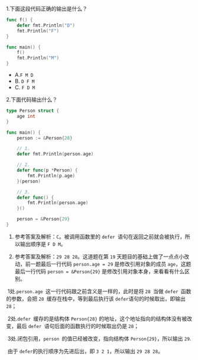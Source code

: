 1.下面这段代码正确的输出是什么？

```go
func f() {
    defer fmt.Println("D")
    fmt.Println("F")
}

func main() {
    f()
    fmt.Println("M")
}
```

- A.`F M D`
- B. `D F M`
- C. `F D M`

2.下面代码输出什么？

```go
type Person struct {
    age int
}

func main() {
    person := &Person{28}

    // 1.
    defer fmt.Println(person.age)

    // 2.
    defer func(p *Person) {
        fmt.Println(p.age)
    }(person)

    // 3.
    defer func() {
        fmt.Println(person.age)
    }()

    person = &Person{29}
}
```

1. 参考答案及解析：`C`。被调用函数里的 `defer `语句在返回之前就会被执行，所以输出顺序是 `F D M`。

2. 参考答案及解析：`29 28 28`。这道题在第 `19` 天题目的基础上做了一点点小改动，前一题最后一行代码 `person.age = 29` 是修改引用对象的成员 `age`，这题最后一行代码 `person = &Person{29}` 是修改引用对象本身，来看看有什么区别。

​	1处.`person.age `这一行代码跟之前含义是一样的，此时是将 `28 `当做 `defer `函数的参数，会把 `28 `缓存在栈中，等到最后执行该 `defer`语句的时候取出，即输出 `28`；

​	2处.`defer `缓存的是结构体 `Person{28}` 的地址，这个地址指向的结构体没有被改变，最后 `defer `语句后面的函数执行的时候取出仍是 `28`；

​	3处.闭包引用，`person `的值已经被改变，指向结构体 `Person{29}`，所以输出 `29`.

​	由于 `defer`的执行顺序为先进后出，即 `3 2 1`，所以输出 `29 28 28`。